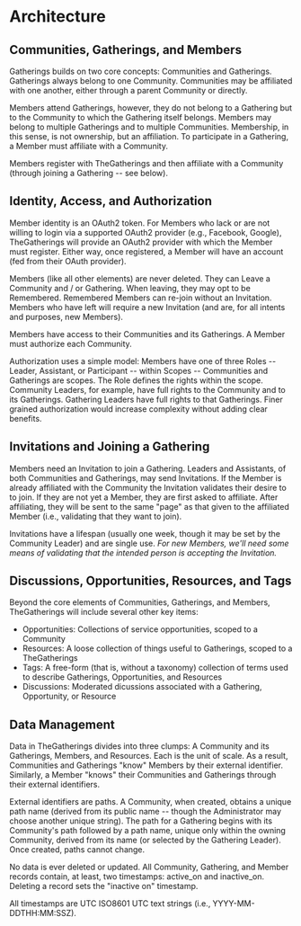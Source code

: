 # Architecture

## Communities, Gatherings, and Members

Gatherings builds on two core concepts: Communities and Gatherings. Gatherings always belong to one
Community. Communities may be affiliated with one another, either through a parent Community or
directly.

Members attend Gatherings, however, they do not belong to a Gathering but to the Community to which
the Gathering itself belongs. Members may belong to multiple Gatherings and to multiple Communities.
Membership, in this sense, is not ownership, but an affiliation. To participate in a Gathering, a
Member must affiliate with a Community.

Members register with TheGatherings and then affiliate with a Community (through joining a 
Gathering -- see below).

## Identity, Access, and Authorization

Member identity is an OAuth2 token. For Members who lack or are not willing to login via a supported
OAuth2 provider (e.g., Facebook, Google), TheGatherings will provide an OAuth2 provider with which the
Member must register. Either way, once registered, a Member will have an account (fed from their
OAuth provider).

Members (like all other elements) are never deleted. They can Leave a Community and / or Gathering.
When leaving, they may opt to be Remembered. Remembered Members can re-join without an Invitation.
Members who have left will require a new Invitation (and are, for all intents and purposes, new
Members).

Members have access to their Communities and its Gatherings. A Member must authorize each Community.

Authorization uses a simple model: Members have one of three Roles -- Leader, Assistant, or
Participant -- within Scopes -- Communities and Gatherings are scopes. The Role defines the rights
within the scope. Community Leaders, for example, have full rights to the Community and to its
Gatherings. Gathering Leaders have full rights to that Gatherings. Finer grained authorization would
increase complexity without adding clear benefits.

## Invitations and Joining a Gathering

Members need an Invitation to join a Gathering. Leaders and Assistants, of both Communities and
Gatherings, may send Invitations.  If the Member is already affiliated with the Community the
Invitation validates their desire to to join. If they are not yet a Member, they are first asked to
affiliate. After affiliating, they will be sent to the same "page" as that given to the affiliated
Member (i.e., validating that they want to join).

Invitations have a lifespan (usually one week, though it may be set by the Community Leader)
and are single use. *For new Members, we'll need some means of validating that the intended person
is accepting the Invitation.*

## Discussions, Opportunities, Resources, and Tags

Beyond the core elements of Communities, Gatherings, and Members, TheGatherings will include
several other key items:

- Opportunities: Collections of service opportunities, scoped to a Community
- Resources: A loose collection of things useful to Gatherings, scoped to a TheGatherings
- Tags: A free-form (that is, without a taxonomy) collection of terms used to describe Gatherings,
Opportunities, and Resources
- Discussions: Moderated dicussions associated with a Gathering, Opportunity, or Resource

## Data Management

Data in TheGatherings divides into three clumps: A Community and its Gatherings, Members, and
Resources. Each is the unit of scale. As a result, Communities and Gatherings "know" Members by
their external identifier. Similarly, a Member "knows" their Communities and Gatherings through
their external identifiers.

External identifiers are paths. A Community, when created, obtains a unique path name (derived
from its public name -- though the Administrator may choose another unique string). The path for a
Gathering begins with its Community's path followed by a path name, unique only within the 
owning Community, derived from its name (or selected by the Gathering Leader). Once created, paths
cannot change.

No data is ever deleted or updated. All Community, Gathering, and Member records contain, at least,
two timestamps: active_on and inactive_on. Deleting a record sets the "inactive on" timestamp.

All timestamps are UTC ISO8601 UTC text strings (i.e., YYYY-MM-DDTHH:MM:SSZ).
